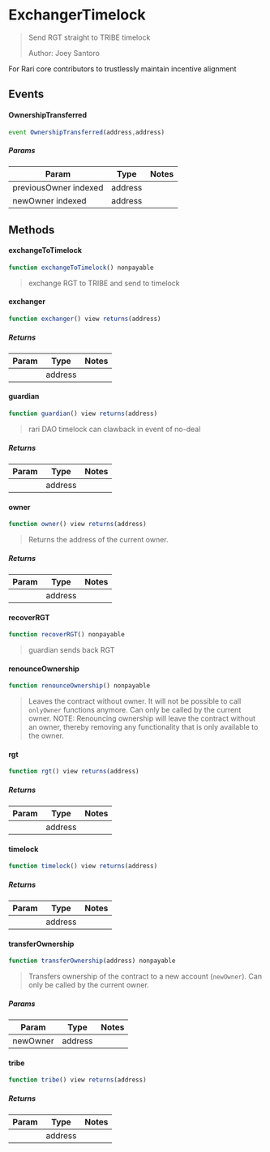# ExchangerTimelock

> Send RGT straight to TRIBE timelock
> 
> Author: Joey Santoro


For Rari core contributors to trustlessly maintain incentive alignment

## Events

#### OwnershipTransferred

```javascript
event OwnershipTransferred(address,address)
```

##### Params

| Param | Type | Notes |
| ----- | ---- | ----- |
| previousOwner indexed | address |  |
| newOwner indexed | address |  |

## Methods

#### exchangeToTimelock

```javascript
function exchangeToTimelock() nonpayable
```

> exchange RGT to TRIBE and send to timelock

#### exchanger

```javascript
function exchanger() view returns(address)
```

##### Returns

| Param | Type | Notes |
| ----- | ---- | ----- |
|  | address |  |

#### guardian

```javascript
function guardian() view returns(address)
```

> rari DAO timelock can clawback in event of no-deal

##### Returns

| Param | Type | Notes |
| ----- | ---- | ----- |
|  | address |  |

#### owner

```javascript
function owner() view returns(address)
```

> Returns the address of the current owner.

##### Returns

| Param | Type | Notes |
| ----- | ---- | ----- |
|  | address |  |

#### recoverRGT

```javascript
function recoverRGT() nonpayable
```

> guardian sends back RGT

#### renounceOwnership

```javascript
function renounceOwnership() nonpayable
```

> Leaves the contract without owner. It will not be possible to call `onlyOwner` functions anymore. Can only be called by the current owner. NOTE: Renouncing ownership will leave the contract without an owner, thereby removing any functionality that is only available to the owner.

#### rgt

```javascript
function rgt() view returns(address)
```

##### Returns

| Param | Type | Notes |
| ----- | ---- | ----- |
|  | address |  |

#### timelock

```javascript
function timelock() view returns(address)
```

##### Returns

| Param | Type | Notes |
| ----- | ---- | ----- |
|  | address |  |

#### transferOwnership

```javascript
function transferOwnership(address) nonpayable
```

> Transfers ownership of the contract to a new account (`newOwner`). Can only be called by the current owner.

##### Params

| Param | Type | Notes |
| ----- | ---- | ----- |
| newOwner | address |  |

#### tribe

```javascript
function tribe() view returns(address)
```

##### Returns

| Param | Type | Notes |
| ----- | ---- | ----- |
|  | address |  |

